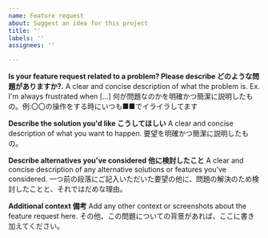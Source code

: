 ```yaml
---
name: Feature request
about: Suggest an idea for this project
title: ''
labels: ''
assignees: ''

---
```


**Is your feature request related to a problem? Please describe どのような問題がありますか?.**
A clear and concise description of what the problem is. Ex. I'm always frustrated when [...]
何が問題なのかを明確かつ簡潔に説明したもの。例:〇〇の操作をする時にいつも■■でイライラしてます

**Describe the solution you'd like こうしてほしい**
A clear and concise description of what you want to happen.
要望を明確かつ簡潔に説明したもの。

**Describe alternatives you've considered 他に検討したこと**
A clear and concise description of any alternative solutions or features you've considered.
一つ前の段落にご記入いただいた要望の他に、問題の解決のため検討したことと、それではだめな理由。

**Additional context 備考**
Add any other context or screenshots about the feature request here.
その他、この問題についての背景があれば、ここに書き加えてください。
